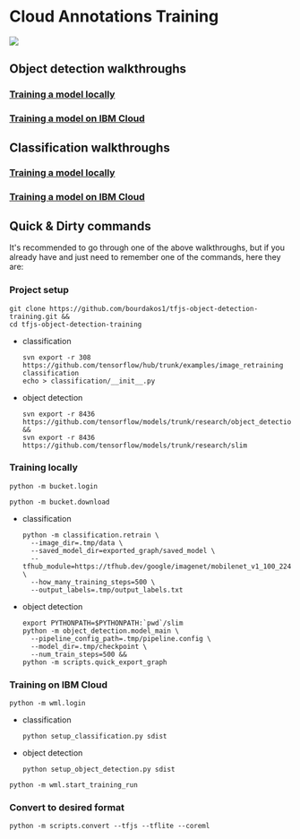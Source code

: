 # Cloud Annotations Training
![](https://bourdakos1.github.io/tfjs-object-detection-training/assets/main.png)

## Object detection walkthroughs
### [Training a model locally](https://bourdakos1.github.io/tfjs-object-detection-training/)
### [Training a model on IBM Cloud](https://bourdakos1.github.io/tfjs-object-detection-training/wml/)

## Classification walkthroughs
### [Training a model locally](https://bourdakos1.github.io/tfjs-object-detection-training/classification/)
### [Training a model on IBM Cloud](https://bourdakos1.github.io/tfjs-object-detection-training/wml_classification/)

## Quick & Dirty commands
It's recommended to go through one of the above walkthroughs, but if you already have and just need to remember one of the commands, here they are:

### Project setup
```
git clone https://github.com/bourdakos1/tfjs-object-detection-training.git &&
cd tfjs-object-detection-training
```

* classification
  ```
  svn export -r 308 https://github.com/tensorflow/hub/trunk/examples/image_retraining classification
  echo > classification/__init__.py
  ```
* object detection
  ```
  svn export -r 8436 https://github.com/tensorflow/models/trunk/research/object_detection &&
  svn export -r 8436 https://github.com/tensorflow/models/trunk/research/slim
  ```

### Training locally
```
python -m bucket.login
```
```
python -m bucket.download
```

* classification
  ```
  python -m classification.retrain \
    --image_dir=.tmp/data \
    --saved_model_dir=exported_graph/saved_model \
    --tfhub_module=https://tfhub.dev/google/imagenet/mobilenet_v1_100_224/feature_vector/1 \
    --how_many_training_steps=500 \
    --output_labels=.tmp/output_labels.txt
  ```
* object detection
  ```
  export PYTHONPATH=$PYTHONPATH:`pwd`/slim
  python -m object_detection.model_main \
    --pipeline_config_path=.tmp/pipeline.config \
    --model_dir=.tmp/checkpoint \
    --num_train_steps=500 &&
  python -m scripts.quick_export_graph
  ```

### Training on IBM Cloud
```
python -m wml.login
```
* classification
  ```
  python setup_classification.py sdist
  ```
* object detection
  ```
  python setup_object_detection.py sdist
  ```
  
```
python -m wml.start_training_run
```

### Convert to desired format
```
python -m scripts.convert --tfjs --tflite --coreml
```
